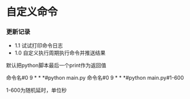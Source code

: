 # 自定义命令

### 更新记录

- 1.1 试试打印命令日志
- 1.0 自定义执行周期执行命令并推送结果


默认把python脚本最后一个print作为返回值

命令名#0 9 * * *#python main.py
命令名#0 9 * * *#python main.py#1-600


1-600为随机延时，单位秒